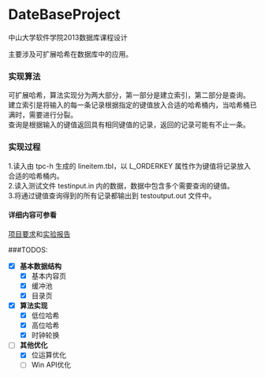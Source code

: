 # DateBaseProject
中山大学软件学院2013数据库课程设计

主要涉及可扩展哈希在数据库中的应用。

### 实现算法
可扩展哈希，算法实现分为两大部分，第一部分是建立索引，第二部分是查询。<br>
建立索引是将输入的每一条记录根据指定的键值放入合适的哈希桶内，当哈希桶已满时，需要进行分裂。<br>
查询是根据输入的键值返回具有相同键值的记录，返回的记录可能有不止一条。<br>

### 实现过程
1.读入由 tpc-h 生成的 lineitem.tbl，以 L_ORDERKEY 属性作为键值将记录放入合适的哈希桶内。<br>
2.读入测试文件 testinput.in 内的数据，数据中包含多个需要查询的键值。<br>
3.将通过键值查询得到的所有记录都输出到 testoutput.out 文件中。<br>

#### 详细内容可参看
[项目要求](https://github.com/ValenW/DateBaseProject/blob/master/课程设计.pdf)和[实验报告](https://github.com/ValenW/DateBaseProject/blob/master/report.pdf)

###TODOS:
- [x] **基本数据结构**
    - [x] 基本内容页
    - [x] 缓冲池
    - [x] 目录页
- [x] **算法实现**
    - [x] 低位哈希
    - [x] 高位哈希
    - [x] 时钟轮换
- [ ] **其他优化**
    - [x] 位运算优化
    - [ ] Win API优化
